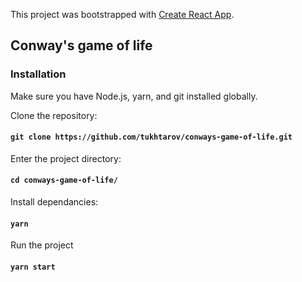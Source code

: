 This project was bootstrapped with [Create React App](https://github.com/facebook/create-react-app).

## Conway's game of life

### Installation

Make sure you have Node.js, yarn, and git installed globally.

Clone the repository:

#### `git clone https://github.com/tukhtarov/conways-game-of-life.git`

Enter the project directory:

#### `cd conways-game-of-life/`

Install dependancies:

#### `yarn`

Run the project

#### `yarn start`